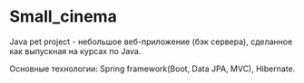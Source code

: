 # Small_cinema

Java pet project - небольшое веб-приложение (бэк сервера), сделанное как выпускная на курсах по Java.

Основные технологии: Spring framework(Boot, Data JPA, MVC), Hibernate.
